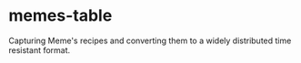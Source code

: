 # memes-table
Capturing Meme's recipes and converting them to a widely distributed time resistant format.
